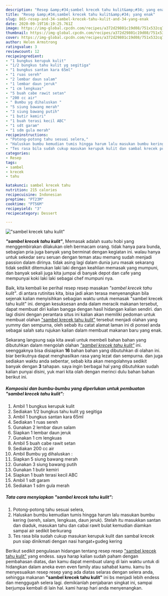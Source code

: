 ```yaml
---
description: "Resep &amp;#34;sambel krecek tahu kulit&amp;#34; yang enak"
title: "Resep &amp;#34;sambel krecek tahu kulit&amp;#34; yang enak"
slug: 865-resep-and-34-sambel-krecek-tahu-kulit-and-34-yang-enak
date: 2020-09-19T16:19:25.761Z
image: https://img-global.cpcdn.com/recipes/a372d29801c19d08/751x532cq70/sambel-krecek-tahu-kulit-foto-resep-utama.jpg
thumbnail: https://img-global.cpcdn.com/recipes/a372d29801c19d08/751x532cq70/sambel-krecek-tahu-kulit-foto-resep-utama.jpg
cover: https://img-global.cpcdn.com/recipes/a372d29801c19d08/751x532cq70/sambel-krecek-tahu-kulit-foto-resep-utama.jpg
author: Helen Armstrong
ratingvalue: 3
reviewcount: 12
recipeingredient:
- "1 bungkus kerupuk kulit"
- "1/2 bungkus tahu kulit yg segitiga"
- "1 bungkus santan kara 65ml"
- "1 ruas sereh"
- "2 lembar daun salam"
- "1 lembar daun jeruk"
- "1 cm lengkuas"
- "5 buah cabe rawit setan"
- "200 cc air"
- " Bumbu yg dihaluskan "
- "5 siung bawang merah"
- "3 siung bawang putih"
- "1 butir kemiri"
- "1 buah terasi kecil ABC"
- "1 sdt garam"
- "1 sdm gula merah"
recipeinstructions:
- "Potong-potong tahu sesuai selera,"
- "Haluskan bumbu kemudian tumis hingga harum lalu masukan bumbu kering (sereh, salam, lengkuas, daun jeruk). Stelah itu masukkan santan dan diaduk, masukan tahu dan cabai rawit bulat kemudian diamkan sampai air sedikit berkurang"
- "Tes rasa bila sudah cukup masukan kerupuk kulit dan sambal krecek pun siap dinikmati dengan nasi hangat+gudeg kering"
categories:
- Resep
tags:
- sambel
- krecek
- tahu

katakunci: sambel krecek tahu 
nutrition: 215 calories
recipecuisine: Indonesian
preptime: "PT23M"
cooktime: "PT56M"
recipeyield: "3"
recipecategory: Dessert

---
```



![&#34;sambel krecek tahu kulit&#34;](https://img-global.cpcdn.com/recipes/a372d29801c19d08/751x532cq70/sambel-krecek-tahu-kulit-foto-resep-utama.jpg)

<b><i>&#34;sambel krecek tahu kulit&#34;</i></b>, Memasak adalah suatu hobi yang menggembirakan dilakukan oleh bermacam orang. tidak hanya para bunda, sebagian pria juga banyak yang berminat dengan kegiatan ini. walau hanya untuk sekedar seru seruan dengan teman atau memang sudah menjadi passion dalam dirinya. tidak asing lagi dalam dunia juru masak sekarang tidak sedikit ditemukan laki laki dengan keahlian memasak yang mumpuni, dan banyak sekali juga kita jumpai di banyak depot dan cafe yang mempunyai koki laki laki sebagai chef mumpuni nya.



Baik, kita kembali ke perihal resep resep masakan <i>&#34;sambel krecek tahu kulit&#34;</i>. di antara rutinitas kita, bisa jadi akan terasa menyenangkan bila sejenak kalian menyisihkan sebagian waktu untuk memasak &#34;sambel krecek tahu kulit&#34; ini. dengan kesuksesan anda dalam meracik makanan tersebut, dapat membuat diri kalian bangga dengan hasil hidangan kalian sendiri. dan lagi disini dengan perantara situs ini kalian akan memiliki pedoman untuk membuat olahan <u>&#34;sambel krecek tahu kulit&#34;</u> tersebut menjadi olahan yang yummy dan sempurna, oleh sebab itu catat alamat laman ini di ponsel anda sebagai salah satu rujukan kalian dalam membuat makanan baru yang enak.


Sekarang langsung saja kita awali untuk membeli bahan bahan yang dibutuhkan dalam mengolah olahan <u><i>&#34;sambel krecek tahu kulit&#34;</i></u> ini. seenggaknya bisa disiapkan <b>16</b> bahan bahan yang dibutuhkan di olahan ini. biar berikutnya dapat menghasilkan rasa yang lezat dan sempurna. dan juga sediakan waktu anda sebentar, sebab kita akan mengolahnya sedikit banyak dengan <b>3</b> tahapan. saya ingin berbagai hal yang dibutuhkan sudah kalian punyai disini, yuk mari kita olah dengan merinci dulu bahan bahan berikut ini.

<!--inarticleads1-->

##### Komposisi dan bumbu-bumbu yang diperlukan untuk pembuatan &#34;sambel krecek tahu kulit&#34;:

1. Ambil 1 bungkus kerupuk kulit
1. Sediakan 1/2 bungkus tahu kulit yg segitiga
1. Ambil 1 bungkus santan kara 65ml
1. Sediakan 1 ruas sereh
1. Gunakan 2 lembar daun salam
1. Siapkan 1 lembar daun jeruk
1. Gunakan 1 cm lengkuas
1. Ambil 5 buah cabe rawit setan
1. Sediakan 200 cc air
1. Ambil  Bumbu yg dihaluskan :
1. Siapkan 5 siung bawang merah
1. Gunakan 3 siung bawang putih
1. Gunakan 1 butir kemiri
1. Siapkan 1 buah terasi kecil ABC
1. Ambil 1 sdt garam
1. Sediakan 1 sdm gula merah




<!--inarticleads2-->

##### Tata cara menyiapkan &#34;sambel krecek tahu kulit&#34;:

1. Potong-potong tahu sesuai selera,
1. Haluskan bumbu kemudian tumis hingga harum lalu masukan bumbu kering (sereh, salam, lengkuas, daun jeruk). Stelah itu masukkan santan dan diaduk, masukan tahu dan cabai rawit bulat kemudian diamkan sampai air sedikit berkurang
1. Tes rasa bila sudah cukup masukan kerupuk kulit dan sambal krecek pun siap dinikmati dengan nasi hangat+gudeg kering




Berikut sedikit pengulasan hidangan tentang resep resep <u>&#34;sambel krecek tahu kulit&#34;</u> yang endess. saya harap kalian sudah paham dengan pembahasan diatas, dan kamu dapat membuat ulang di lain waktu untuk di hidangkan dalam aneka even even family atau sahabat kamu. kamu bs menyesuaikan resep resep yang ada diatas selaras dengan selera anda, sehingga makanan <b>&#34;sambel krecek tahu kulit&#34;</b> ini bs menjadi lebih endess dan menggugah selera lagi. demikianlah penjabaran singkat ini, sampai berjumpa kembali di lain hal. kami harap hari anda menyenangkan.
